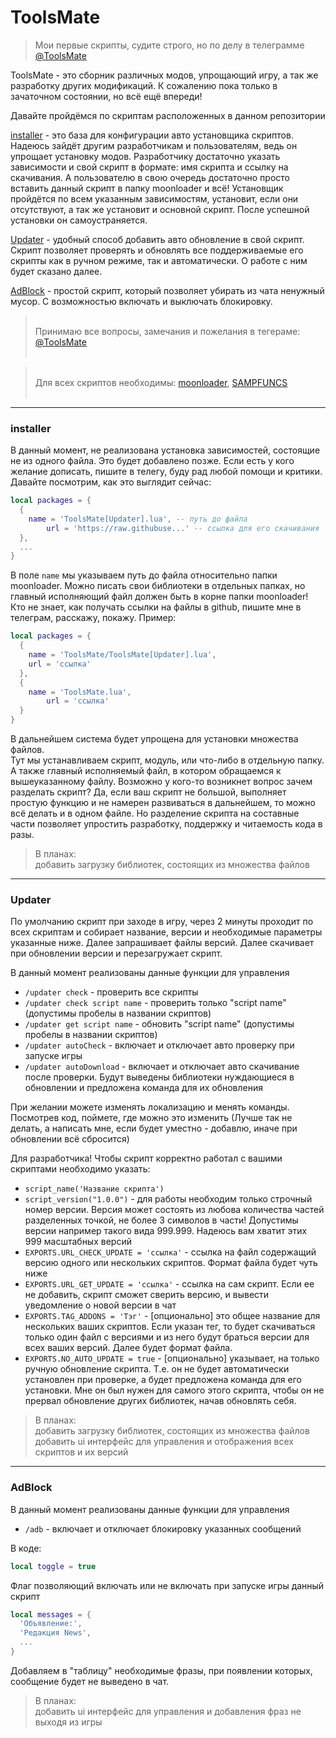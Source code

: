 # ToolsMate

> Мои первые скрипты, судите строго, но по делу в телеграмме [@ToolsMate](https://t.me/ToolsMate)

ToolsMate - это сборник различных модов, упрощающий игру, а так же разработку других модификаций. К сожалению пока только в зачаточном состоянии, но всё ещё впереди!

Давайте пройдёмся по скриптам расположенных в данном репозитории

[installer](#installer) - это база для конфигурации авто установщика скриптов. Надеюсь зайдёт другим разработчикам и пользователям, ведь он упрощает установку модов. Разработчику достаточно указать зависимости и свой скрипт в формате: имя скрипта и ссылку на скачивания. А пользователю в свою очередь достаточно просто вставить данный скрипт в папку moonloader и всё! Установщик пройдётся по всем указанным зависимостям, установит, если они отсутствуют, а так же установит и основной скрипт. После успешной установки он самоустраняется.

[Updater](#updater) - удобный способ добавить авто обновление в свой скрипт. Скрипт позволяет проверять и обновлять все поддерживаемые его скрипты как в ручном режиме, так и автоматически. О работе с ним будет сказано далее.

[AdBlock]() - простой скрипт, который позволяет убирать из чата ненужный мусор. С возможностью включать и выключать блокировку.


><br>Принимаю все вопросы, замечания и пожелания в тегераме: [@ToolsMate](https://t.me/ToolsMate)<br><br>

><br>Для всех скриптов необходимы:
[moonloader](https://www.blast.hk/threads/13305/), 
[SAMPFUNCS](https://www.blast.hk/threads/17/)<br><br>

***

### installer
В данный момент, не реализована установка зависимостей, состоящие не из одного файла. Это будет добавлено позже. Если есть у кого желание дописать, пишите в телегу, буду рад любой помощи и критики.
Давайте посмотрим, как это выглядит сейчас:
```Lua
local packages = {
  {
    name = 'ToolsMate[Updater].lua', -- путь до файла
		url = 'https://raw.githubuse...' -- ссылка для его скачивания
  },
  ...
}
```
В поле ```name``` мы указываем путь до файла относительно папки moonloader. Можно писать свои библиотеки в отдельных папках, но главный исполняющий файл должен быть в корне папки moonloader! Кто не знает, как получать ссылки на файлы в github, пишите мне в телеграм, расскажу, покажу. Пример:
```Lua
local packages = {
  {
    name = 'ToolsMate/ToolsMate[Updater].lua',
    url = 'ссылка'
  },
  {
    name = 'ToolsMate.lua',
		url = 'ссылка'
  }
}
```
В дальнейшем система будет упрощена для установки множества файлов.<br>
Тут мы устанавливаем скрипт, модуль, или что-либо в отдельную папку. А также главный исполняемый файл, в котором обращаемся к вышеуказанному файлу. Возможно у кого-то возникнет вопрос зачем разделать скрипт? Да, если ваш скрипт не большой, выполняет простую функцию и не намерен развиваться в дальнейшем, то можно всё делать и в одном файле. Но разделение скрипта на составные части позволяет упростить разработку, поддержку и читаемость кода в разы.

> В планах:<br> добавить загрузку библиотек, состоящих из множества файлов

***

### Updater
По умолчанию скрипт при заходе в игру, через 2 минуты проходит по всех скриптам и собирает название, версии и необходимые параметры указанные ниже. Далее запрашивает файлы версий. Далее скачивает при обновлении версии и перезагружает скрипт.

В данный момент реализованы данные функции для управления
+ ```/updater check``` - проверить все скрипты
+ ```/updater check script name``` - проверить только "script name" (допустимы пробелы в названии скриптов)
+ ```/updater get script name``` - обновить "script name" (допустимы пробелы в названии скриптов)
+ ```/updater autoCheck``` - включает и отключает авто проверку при запуске игры
+ ```/updater autoDownload``` - включает и отключает авто скачивание после проверки. Будут выведены библиотеки нуждающиеся в обновлении и предложена команда для их обновления

При желании можете изменять локализацию и менять команды. Посмотрев код, поймете, где можно это изменить (Лучше так не делать, а написать мне, если будет уместно - добавлю, иначе при обновлении всё сбросится)


Для разработчика! Чтобы скрипт корректно работал с вашими скриптами необходимо указать:
+ ```script_name('Название скрипта')```
+ ```script_version("1.0.0")``` - для работы необходим только строчный номер версии.
Версия может состоять из любова количества частей разделенных точкой, не более 3 символов в части! Допустимы версии например такого вида 999.999. Надеюсь вам хватит этих 999 масштабных версий
+ ```EXPORTS.URL_CHECK_UPDATE = 'ссылка'``` - ссылка на файл содержащий версию одного или нескольких скриптов. Формат файла будет чуть ниже
+ ```EXPORTS.URL_GET_UPDATE = 'ссылка'``` - ссылка на сам скрипт. Если ее не добавить, скрипт сможет сверить версию, и вывести уведомление о новой версии в чат
+ ```EXPORTS.TAG_ADDONS = 'Тэг'``` - [опционально] это общее название для нескольких ваших скриптов. Если указан тег, то будет скачиваться только один файл с версиями и из него будут браться версии для всех ваших версий. Далее будет формат файла.
+ ```EXPORTS.NO_AUTO_UPDATE = true``` - [опционально] указывает, на только ручную обновление скрипта. Т.е. он не будет автоматически установлен при проверке, а будет предложена команда для его установки. Мне он был нужен для самого этого скрипта, чтобы он не прервал обновление других библиотек, начав обновлять себя.

> В планах:<br>
добавить загрузку библиотек, состоящих из множества файлов<br>
добавить ui интерфейс для управления и отображения всех скриптов и их версий

***

### AdBlock
В данный момент реализованы данные функции для управления
+ ```/adb``` - включает и отключает блокировку указанных сообщений

В коде:
```Lua
local toggle = true
```
Флаг позволяющий включать или не включать при запуске игры данный скрипт
```Lua
local messages = {
  'Объявление:',
  'Редакция News',
  ...
}
```
Добавляем в "таблицу" необходимые фразы, при появлении которых, сообщение будет не выведено в чат. 

> В планах:<br>добавить ui интерфейс для управления и добавления фраз не выходя из игры
